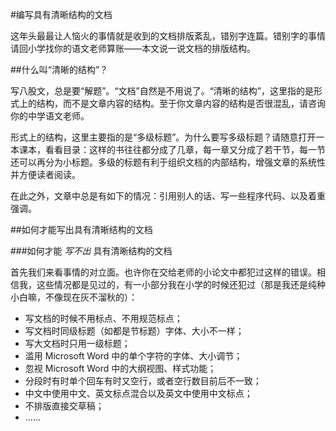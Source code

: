#编写具有清晰结构的文档

这年头最最让人恼火的事情就是收到的文档排版紊乱，错别字连篇。错别字的事情请回小学找你的语文老师算账——本文说一说文档的排版结构。

##什么叫“清晰的结构”？

写八股文，总是要“解题”。“文档”自然是不用说了。“清晰的结构”，这里指的是形式上的结构，而不是文章内容的结构。至于你文章内容的结构是否很混乱，请咨询你的中学语文老师。

形式上的结构，这里主要指的是“多级标题”。为什么要写多级标题？请随意打开一本课本，看看目录：这样的书往往都分成了几章，每一章又分成了若干节，每一节还可以再分为小标题。多级的标题有利于组织文档的内部结构，增强文章的系统性并方便读者阅读。

在此之外，文章中总是有如下的情况：引用别人的话、写一些程序代码、以及着重强调。

##如何才能写出具有清晰结构的文档

###如何才能 *写不出* 具有清晰结构的文档

首先我们来看事情的对立面。也许你在交给老师的小论文中都犯过这样的错误。相信我，这些情况都是见过的，有一小部分我在小学的时候还犯过（那是我还是纯种小白嘛，不像现在灰不溜秋的）：

- 写文档的时候不用标点、不用规范标点；
- 写文档时同级标题（如都是节标题）字体、大小不一样；
- 写大文档时只用一级标题；
- 滥用 Microsoft Word 中的单个字符的字体、大小调节；
- 忽视 Microsoft Word 中的大纲视图、样式功能；
- 分段时有时单个回车有时又空行，或者空行数目前后不一致；
- 中文中使用中文、英文标点混合以及英文中使用中文标点；
- 不排版直接交草稿；
- ……




